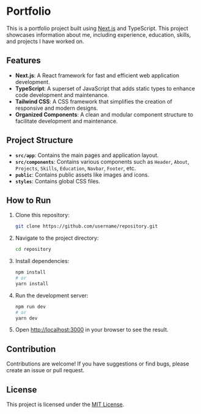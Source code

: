 # Portfolio

This is a portfolio project built using [Next.js](https://nextjs.org/) and TypeScript. This project showcases information about me, including experience, education, skills, and projects I have worked on.

## Features

- **Next.js**: A React framework for fast and efficient web application development.
- **TypeScript**: A superset of JavaScript that adds static types to enhance code development and maintenance.
- **Tailwind CSS**: A CSS framework that simplifies the creation of responsive and modern designs.
- **Organized Components**: A clean and modular component structure to facilitate development and maintenance.

## Project Structure

- **`src/app`**: Contains the main pages and application layout.
- **`src/components`**: Contains various components such as `Header`, `About`, `Projects`, `Skills`, `Education`, `Navbar`, `Footer`, etc.
- **`public`**: Contains public assets like images and icons.
- **`styles`**: Contains global CSS files.

## How to Run

1. Clone this repository:

   ```bash
   git clone https://github.com/username/repository.git
   ```

2. Navigate to the project directory:

   ```bash
   cd repository
   ```

3. Install dependencies:

   ```bash
   npm install
   # or
   yarn install
   ```

4. Run the development server:

   ```bash
   npm run dev
   # or
   yarn dev
   ```

5. Open [http://localhost:3000](http://localhost:3000) in your browser to see the result.

## Contribution

Contributions are welcome! If you have suggestions or find bugs, please create an issue or pull request.

## License

This project is licensed under the [MIT License](LICENSE).
